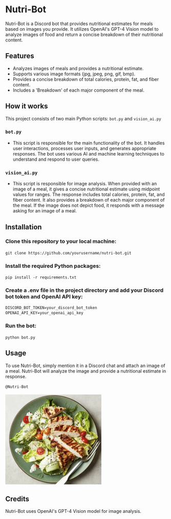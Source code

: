 # Nutri-Bot
Nutri-Bot is a Discord bot that provides nutritional estimates for meals based on images you provide. It utilizes OpenAI's GPT-4 Vision model to analyze images of food and return a concise breakdown of their nutritional content.

## Features
- Analyzes images of meals and provides a nutritional estimate.
- Supports various image formats (jpg, jpeg, png, gif, bmp).
- Provides a concise breakdown of total calories, protein, fat, and fiber content.
- Includes a 'Breakdown' of each major component of the meal.

## How it works
This project consists of two main Python scripts: `bot.py` and `vision_ai.py`

### `bot.py`
- This script is responsible for the main functionality of the bot. It handles user interactions, processes user inputs, and generates appropriate responses. The bot uses various AI and machine learning techniques to understand and respond to user queries.

### `vision_ai.py`
- This script is responsible for image analysis. When provided with an image of a meal, it gives a concise nutritional estimate using midpoint values for ranges. The response includes total calories, protein, fat, and fiber content. It also provides a breakdown of each major component of the meal. If the image does not depict food, it responds with a message asking for an image of a meal.

## Installation
### Clone this repository to your local machine:

`git clone https://github.com/yourusername/nutri-bot.git`

### Install the required Python packages:
`pip install -r requirements.txt`

### Create a .env file in the project directory and add your Discord bot token and OpenAI API key:

```
DISCORD_BOT_TOKEN=your_discord_bot_token
OPENAI_API_KEY=your_openai_api_key
```

### Run the bot:
`python bot.py`

## Usage
To use Nutri-Bot, simply mention it in a Discord chat and attach an image of a meal. Nutri-Bot will analyze the image and provide a nutritional estimate in response.

`@Nutri-Bot`<br/><br/>
<img src="/assets/salad.png" alt="Salad" width="300">


## Credits
Nutri-Bot uses OpenAI's GPT-4 Vision model for image analysis.
